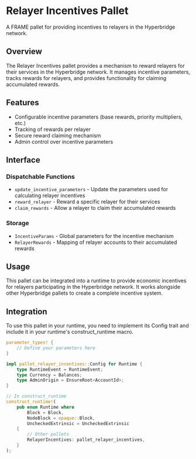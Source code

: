 # Relayer Incentives Pallet

A FRAME pallet for providing incentives to relayers in the Hyperbridge network.

## Overview

The Relayer Incentives pallet provides a mechanism to reward relayers for their services in the Hyperbridge network. It manages incentive parameters, tracks rewards for relayers, and provides functionality for claiming accumulated rewards.

## Features

- Configurable incentive parameters (base rewards, priority multipliers, etc.)
- Tracking of rewards per relayer
- Secure reward claiming mechanism
- Admin control over incentive parameters

## Interface

### Dispatchable Functions

- `update_incentive_parameters` - Update the parameters used for calculating relayer incentives
- `reward_relayer` - Reward a specific relayer for their services
- `claim_rewards` - Allow a relayer to claim their accumulated rewards

### Storage

- `IncentiveParams` - Global parameters for the incentive mechanism
- `RelayerRewards` - Mapping of relayer accounts to their accumulated rewards

## Usage

This pallet can be integrated into a runtime to provide economic incentives for relayers participating in the Hyperbridge network. It works alongside other Hyperbridge pallets to create a complete incentive system.

## Integration

To use this pallet in your runtime, you need to implement its Config trait and include it in your runtime's construct_runtime macro.

```rust
parameter_types! {
    // Define your parameters here
}

impl pallet_relayer_incentives::Config for Runtime {
    type RuntimeEvent = RuntimeEvent;
    type Currency = Balances;
    type AdminOrigin = EnsureRoot<AccountId>;
}

// In construct_runtime
construct_runtime!(
    pub enum Runtime where
        Block = Block,
        NodeBlock = opaque::Block,
        UncheckedExtrinsic = UncheckedExtrinsic
    {
        // Other pallets
        RelayerIncentives: pallet_relayer_incentives,
    }
);
```